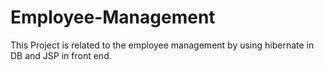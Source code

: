 # Employee-Management
This Project is related to the employee management by using hibernate in DB and JSP in front end.
